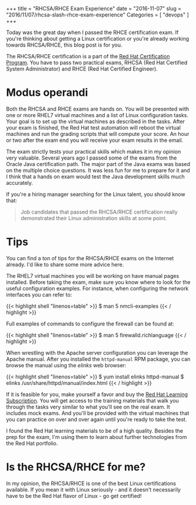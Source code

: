 +++
title = "RHCSA/RHCE Exam Experience"
date = "2016-11-07"
slug = "2016/11/07/rhcsa-slash-rhce-exam-experience"
Categories = [ "devops" ]
+++

Today was the great day when I passed the RHCE certification exam. If you're thinking about getting a Linux certification or you're already working towards RHCSA/RHCE, this blog post is for you.

<!--more-->

The RHCSA/RHCE certification is a part of the [Red Hat Certification Program](https://en.wikipedia.org/wiki/Red_Hat_Certification_Program). You have to pass two practical exams, RHCSA (Red Hat Certified System Administrator) and RHCE (Red Hat Certified Engineer).

# Modus operandi

Both the RHCSA and RHCE exams are hands on. You will be presented with one or more RHEL7 virtual machines and a list of Linux configuration tasks. Your goal is to set up the virtual machines as described in the tasks. After your exam is finished, the Red Hat test automation will reboot the virtual machines and run the grading scripts that will compute your score. An hour or two after the exam end you will receive your exam results in the email.

The exam strictly tests your practical skills which makes it in my opinion very valuable. Several years ago I passed some of the exams from the Oracle Java certification path. The major part of the Java exams was based on the multiple choice questions. It was less fun for me to prepare for it and I think that a hands on exam would test the Java development skills much accurately.

If you're a hiring manager searching for the Linux talent, you should know that:

>Job candidates that passed the RHCSA/RHCE certification really demonstrated their Linux administration skills at some point.

# Tips

You can find a ton of tips for the RHCSA/RHCE exams on the Internet already. I'd like to share some more advice here.

The RHEL7 virtual machines you will be working on have manual pages installed. Before taking the exam, make sure you know where to look for the useful configuration examples. For instance, when configuring the network interfaces you can refer to:

{{< highlight shell "linenos=table" >}}
$ man 5 nmcli-examples
{{< / highlight >}}

Full examples of commands to configure the firewall can be found at:

{{< highlight shell "linenos=table" >}}
$ man 5 firewalld.richlanguage
{{< / highlight >}}

When wrestling with the Apache server configuration you can leverage the Apache manual. After you installed the `httpd-manual` RPM package, you can browse the manual using the *elinks* web browser:

{{< highlight shell "linenos=table" >}}
$ yum install elinks httpd-manual
$ elinks /usr/share/httpd/manual/index.html
{{< / highlight >}}

If it is feasible for you, make yourself a favor and buy the [Red Hat Learning Subscription](https://www.redhat.com/en/services/training/learning-subscription). You will get access to the training materials that walk you through the tasks very similar to what you'll see on the real exam. It includes mock exams. And you'll be provided with the virtual machines that you can practice on over and over again until you're ready to take the test.

I found the Red Hat learning materials to be of a high quality. Besides the prep for the exam, I'm using them to learn about further technologies from the Red Hat portfolio.

# Is the RHCSA/RHCE for me?

In my opinion, the RHCSA/RHCE is one of the best Linux certifications available. If you mean it with Linux seriously - and it doesn't necessarily have to be the Red Hat flavor of Linux - go get certified!
